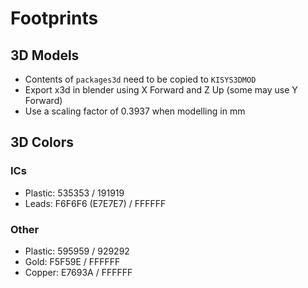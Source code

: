 # Footprints

## 3D Models
* Contents of `packages3d` need to be copied to `KISYS3DMOD`
* Export x3d in blender using X Forward and Z Up (some may use Y Forward)
* Use a scaling factor of 0.3937 when modelling in mm

## 3D Colors
### ICs
* Plastic: 535353 / 191919
* Leads: F6F6F6 (E7E7E7) / FFFFFF

### Other
* Plastic: 595959 / 929292
* Gold: F5F59E / FFFFFF
* Copper: E7693A / FFFFFF
